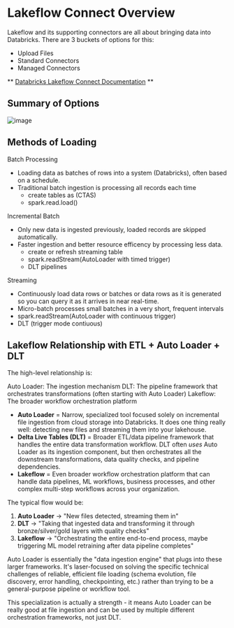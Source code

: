 # Lakeflow Connect Overview
Lakeflow and its supporting connectors are all about bringing data into Databricks. There are 3 buckets of options for this:
- Upload Files
- Standard Connectors
- Managed Connectors

** [Databricks Lakeflow Connect Documentation](https://docs.databricks.com/aws/en/ingestion/lakeflow-connect/) **

## Summary of Options
![image](https://github.com/user-attachments/assets/cb142467-ee2f-472c-9546-a0acf1b131d3)


## Methods of Loading
Batch Processing
- Loading data as batches of rows into a system (Databricks), often based on a schedule.
- Traditional batch ingestion is processing all records each time
  - create tables as (CTAS)
  - spark.read.load()

Incremental Batch
- Only new data is ingested previously, loaded records are skipped automatically.
- Faster ingestion and better resource efficency by processing less data.
  - create or refresh streaming table
  - spark.readStream(AutoLoader with timed trigger)
  - DLT pipelines

Streaming
- Continuously load data rows or batches or data rows as it is generated so you can query it as it arrives in near real-time.
- Micro-batch processes small batches in a very short, frequent intervals
- spark.readStream(AutoLoader with continuous trigger)
- DLT (trigger mode contiuous)

## Lakeflow Relationship with ETL + Auto Loader + DLT
The high-level relationship is:

Auto Loader: The ingestion mechanism
DLT: The pipeline framework that orchestrates transformations (often starting with Auto Loader)
Lakeflow: The broader workflow orchestration platform

- **Auto Loader** = Narrow, specialized tool focused solely on incremental file ingestion from cloud storage into Databricks. It does one thing really well: detecting new files and streaming them into your lakehouse.
- **Delta Live Tables (DLT)** = Broader ETL/data pipeline framework that handles the entire data transformation workflow. DLT often *uses* Auto Loader as its ingestion component, but then orchestrates all the downstream transformations, data quality checks, and pipeline dependencies.
- **Lakeflow** = Even broader workflow orchestration platform that can handle data pipelines, ML workflows, business processes, and other complex multi-step workflows across your organization.

The typical flow would be:
1. **Auto Loader** → "New files detected, streaming them in"
2. **DLT** → "Taking that ingested data and transforming it through bronze/silver/gold layers with quality checks"
3. **Lakeflow** → "Orchestrating the entire end-to-end process, maybe triggering ML model retraining after data pipeline completes"

Auto Loader is essentially the "data ingestion engine" that plugs into these larger frameworks. It's laser-focused on solving the specific technical challenges of reliable, efficient file loading (schema evolution, file discovery, error handling, checkpointing, etc.) rather than trying to be a general-purpose pipeline or workflow tool.

This specialization is actually a strength - it means Auto Loader can be really good at file ingestion and can be used by multiple different orchestration frameworks, not just DLT.
